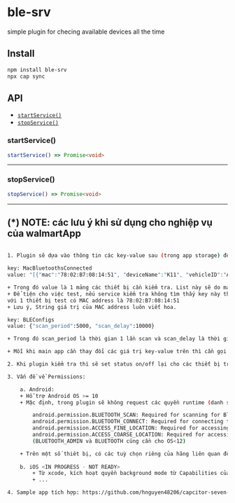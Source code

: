 # ble-srv

simple plugin for checing available devices all the time

## Install

```bash
npm install ble-srv
npx cap sync
```

## API

<docgen-index>

* [`startService()`](#startservice)
* [`stopService()`](#stopservice)

</docgen-index>

<docgen-api>
<!--Update the source file JSDoc comments and rerun docgen to update the docs below-->

### startService()

```typescript
startService() => Promise<void>
```

--------------------


### stopService()

```typescript
stopService() => Promise<void>
```

--------------------

</docgen-api>


## (*) NOTE: các lưu ý khi sử dụng cho nghiệp vụ của walmartApp

```sh

1. Plugin sẽ dựa vào thông tin các key-value sau (trong app storage) để hoạt động:

key: MacBluetoothsConnected
value: "[{"mac":"78:02:B7:08:14:51", "deviceName":"K11", "vehicleID":"ABC","status":"on"}]"

+ Trong đó value là 1 mảng các thiết bị cần kiểm tra. List này sẽ do main app set xuống sẵn. 
+ Để tiện cho việc test, nếu service kiểm tra không tìm thấy key này thì sẽ add 1 mảng default
với 1 thiết bị test có MAC address là 78:02:B7:08:14:51
+ Lưu ý, String giá trị của MAC address luôn viết hoa.

key: BLEConfigs
value: {"scan_period":5000, "scan_delay":10000}

+ Trong đó scan_period là thời gian 1 lần scan và scan_delay là thời gian giữa các lần scan.

+ Mỗi khi main app cần thay đổi các giá trị key-value trên thì cần gọi stopService trước. Sau khi update thì startService lại.

2. Khi plugin kiểm tra thì sẽ set status on/off lại cho các thiết bị trong list và cập nhật giá trị mới cho key MacBluetoothsConnected.

3. Vấn đề về Permissions:

    a. Android:
    + Hỗ trợ Android OS >= 10
    + Mặc định, trong plugin sẽ không request các quyền runtime (danh sách bên dưới). Do đó, main app cần bảo đảm có đủ quyền trước khi gọi method startService. Main app không cần khai báo Manifest do plugin đã đăng ký sẵn. Nếu plugin check không đủ quyền thì đồng nghĩa service bị cancel (có khả năng crash trong bản beta).

        android.permission.BLUETOOTH_SCAN: Required for scanning for Bluetooth devices.
        android.permission.BLUETOOTH_CONNECT: Required for connecting to Bluetooth devices.
        android.permission.ACCESS_FINE_LOCATION: Required for accessing precise location.
        android.permission.ACCESS_COARSE_LOCATION: Required for accessing approximate location.
        (BLUETOOTH_ADMIN và BLUETOOTH cũng cần cho OS<12)

    + Trên một số thiêt bị, có các tuỳ chọn riêng của hãng liên quan đến việc hạn chế hoạt động của các app background. Ví dụ 'Pause App Activity If Unused'. Nên main app cần hướng dẫn người dùng disable tất cả các hạn chế này thủ công trong setting. 
    
    b. iOS <IN PROGRESS - NOT READY>
        + Từ xcode, kích hoạt quyền background mode từ Capabilities của main app. Chọn Uses Bluetooth LE accessories + Background fetch + Background processing
        + ...

4. Sample app tích hợp: https://github.com/hnguyen48206/capcitor-seven-zip-example-app/tree/bleserv (tham khảo cách sử dụng ở đây). Nhánh bleserv.

```